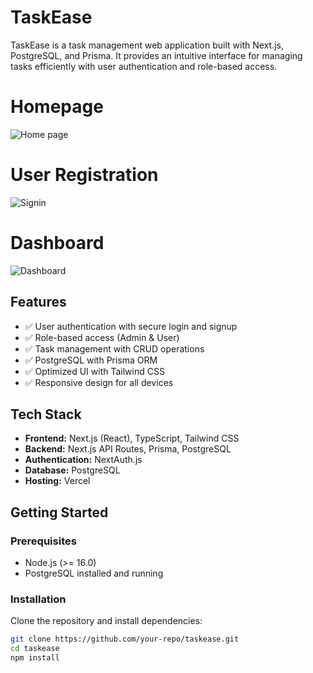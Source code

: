 # TaskEase

TaskEase is a task management web application built with Next.js, PostgreSQL, and Prisma. It provides an intuitive interface for managing tasks efficiently with user authentication and role-based access.

# Homepage
![Home page](https://github.com/user-attachments/assets/e86df427-67ab-436b-966c-a67a9d20bb6b)
# User Registration
![Signin](https://github.com/user-attachments/assets/48a5b48c-86e3-4077-84a8-e44b945a6321)
# Dashboard
![Dashboard](https://github.com/user-attachments/assets/c2ab2514-bccf-42c3-b1ee-92ba88f4bdb5)

## Features

- ✅ User authentication with secure login and signup
- ✅ Role-based access (Admin & User)
- ✅ Task management with CRUD operations
- ✅ PostgreSQL with Prisma ORM
- ✅ Optimized UI with Tailwind CSS
- ✅ Responsive design for all devices

## Tech Stack  

- **Frontend:** Next.js (React), TypeScript, Tailwind CSS
- **Backend:** Next.js API Routes, Prisma, PostgreSQL
- **Authentication:** NextAuth.js
- **Database:** PostgreSQL
- **Hosting:** Vercel

## Getting Started

### Prerequisites

- Node.js (>= 16.0)
- PostgreSQL installed and running

### Installation

Clone the repository and install dependencies:

```bash
git clone https://github.com/your-repo/taskease.git
cd taskease
npm install





